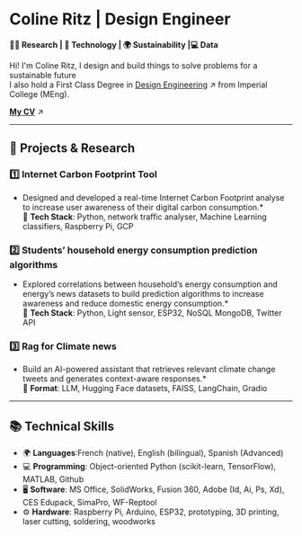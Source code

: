 # Coline Ritz | Design Engineer

**👩‍🔬 Research | 🤖 Technology | 🌍 Sustainability |💻 Data**  

Hi! I'm Coline Ritz, I design and build things to solve problems for a sustainable future   
I also hold a First Class Degree in [Design Engineering](https://www.imperial.ac.uk/study/courses/undergraduate/design-engineering/) ↗ from Imperial College (MEng).


**[My CV](https://github.com/user-attachments/files/18988028/CV.pdf)** ↗

---
## 📌 **Projects & Research**  
### 1️⃣ Internet Carbon Footprint Tool  
* Designed and developed a real-time Internet Carbon Footprint analyse to increase user awareness of their digital carbon consumption.*  
🔹 **Tech Stack**: Python, network traffic analyser, Machine Learning classifiers, Raspberry Pi, GCP

### **2️⃣ Students’ household energy consumption prediction algorithms**  
* Explored correlations between household’s energy consumption and energy’s news datasets to build prediction algorithms to increase awareness and reduce domestic energy consumption.*  
🔹 **Tech Stack**: Python, Light sensor, ESP32, NoSQL MongoDB, Twitter API

### **3️⃣ Rag for Climate news**  
* Build an AI-powered assistant that retrieves relevant climate change tweets and generates context-aware responses.*  
🔹 **Format**: LLM, Hugging Face datasets, FAISS, LangChain, Gradio 

---

## 📚 **Technical Skills**
- 🌍 **Languages**:French (native), English (bilingual), Spanish (Advanced)  
- 💻 **Programming**: Object-oriented Python (scikit-learn, TensorFlow), MATLAB, Github  
- 🖥️ **Software**: MS Office, SolidWorks, Fusion 360, Adobe (Id, Ai, Ps, Xd), CES Edupack, SimaPro, WF-Reptool  
- ⚙️ **Hardware**: Raspberry Pi, Arduino, ESP32, prototyping, 3D printing, laser cutting, soldering, woodworks  


